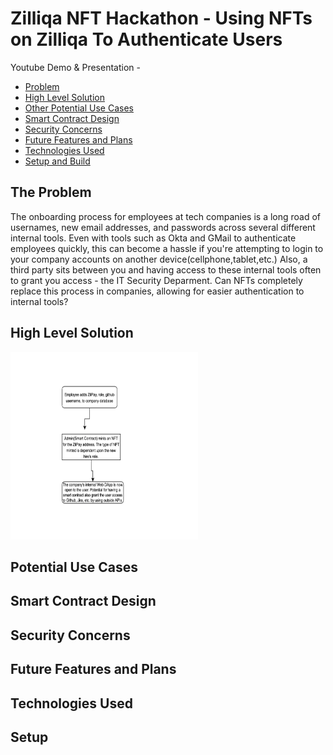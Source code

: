 # Zilliqa NFT Hackathon - Using NFTs on Zilliqa To Authenticate Users 
Youtube Demo & Presentation - 
- [Problem](#problem) 
- [High Level Solution](#solution)
- [Other Potential Use Cases](#usecases)
- [Smart Contract Design](#contract) 
- [Security Concerns](#security)
- [Future Features and Plans](#future)
- [Technologies Used](#tech)
- [Setup and Build](#setup)

## The Problem <a name="problem"></a>
The onboarding process for employees at tech companies is a long road of usernames, new email addresses, and passwords across several different internal tools. Even with tools such as Okta and GMail to authenticate employees quickly, this can become a hassle if you're attempting to login to your company accounts on another device(cellphone,tablet,etc.) Also, a third party sits between you and having access to these internal tools often to grant you access - the IT Security Deparment. Can NFTs completely replace this process in companies, allowing for easier authentication to internal tools? 

## High Level Solution <a name="solution"></a>
<img src="https://github.com/yao-suke/zilliqa-nftauthentication/blob/main/Screen%20Shot%202021-10-18%20at%2012.30.13%20AM.png" width="300" height="300"/>

## Potential Use Cases <a name="usecases"></a>


## Smart Contract Design <a name="contract"></a>


## Security Concerns  <a name="security"></a>


## Future Features and Plans <a name="future"></a>


## Technologies Used <a name="tech"></a>   


## Setup <a name="setup"></a>


